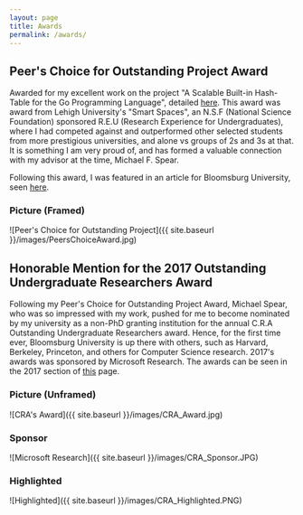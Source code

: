 ```yaml
---
layout: page
title: Awards
permalink: /awards/
---
```


## Peer's Choice for Outstanding Project Award

Awarded for my excellent work on the project "A Scalable Built-in Hash-Table for the Go Programming Language",
detailed [here](/projects/#go_map). This award was award from Lehigh University's "Smart Spaces", an
N.S.F (National Science Foundation) sponsored R.E.U (Research Experience for Undergraduates), where I had
competed against and outperformed other selected students from more prestigious universities, and alone vs groups
of 2s and 3s at that. It is something I am very proud of, and has formed a valuable connection with my
advisor at the time, Michael F. Spear.

Following this award, I was featured in an article for Bloomsburg University, seen [here](http://bloomsburgu.tumblr.com/post/150972457332/louis-jenkinss-internship-with-lehigh).

### Picture (Framed)

![Peer's Choice for Outstanding Project]({{ site.baseurl }}/images/PeersChoiceAward.jpg)

## Honorable Mention for the 2017 Outstanding Undergraduate Researchers Award

Following my Peer's Choice for Outstanding Project Award, Michael Spear, who was so impressed with my work, pushed for me to become nominated by my university as a non-PhD granting
institution for the annual C.R.A Outstanding Undergraduate Researchers award. Hence, for the first time ever, Bloomsburg University is up there with others, such as Harvard, Berkeley,
Princeton, and others for Computer Science research. 2017's awards was sponsored by Microsoft Research. The awards can be seen in the 2017 section of [this](http://cra.org/about/awards/outstanding-undergraduate-researcher-award/) page.

### Picture (Unframed)

![CRA's Award]({{ site.baseurl }}/images/CRA_Award.jpg)

### Sponsor

![Microsoft Research]({{ site.baseurl }}/images/CRA_Sponsor.JPG)

### Highlighted

![Highlighted]({{ site.baseurl }}/images/CRA_Highlighted.PNG)

